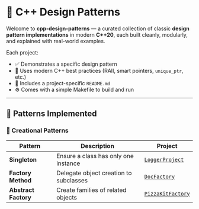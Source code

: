 # 🎯 C++ Design Patterns

Welcome to **cpp-design-patterns** — a curated collection of classic **design pattern implementations** in modern **C++20**, each built cleanly, modularly, and explained with real-world examples.

Each project:
- ✅ Demonstrates a specific design pattern
- 🧱 Uses modern C++ best practices (RAII, smart pointers, `unique_ptr`, etc.)
- 📝 Includes a project-specific `README.md`
- ⚙️ Comes with a simple Makefile to build and run

---

## 📁 Patterns Implemented

### 🔨 Creational Patterns

| Pattern         | Description                                      | Project                          |
|-----------------|--------------------------------------------------|----------------------------------|
| **Singleton**    | Ensure a class has only one instance            | [`LoggerProject`](./Creational/Singleton/LoggerProject) |
| **Factory Method** | Delegate object creation to subclasses       | [`DocFactory`](./Creational/FactoryMethod/DocFactory)   |
| **Abstract Factory** | Create families of related objects         | [`PizzaKitFactory`](./Creational/AbstractFactory/PizzaKitFactory) |

